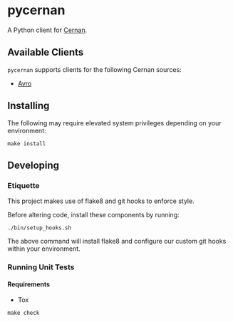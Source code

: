 # pycernan

A Python client for [Cernan](https://github.com/postmates/cernan).

## Available Clients

`pycernan` supports clients for the following Cernan sources:

* [Avro](./pycernan/avro/README.md)

## Installing

The following may require elevated system privileges depending
on your environment:

```
make install
```

## Developing

### Etiquette

This project makes use of flake8 and git hooks to enforce style.

Before altering code, install these components by running:

```
./bin/setup_hooks.sh
```

The above command will install flake8 and configure our custom git hooks
within your environment.

### Running Unit Tests

#### Requirements

* Tox

```
make check
```
